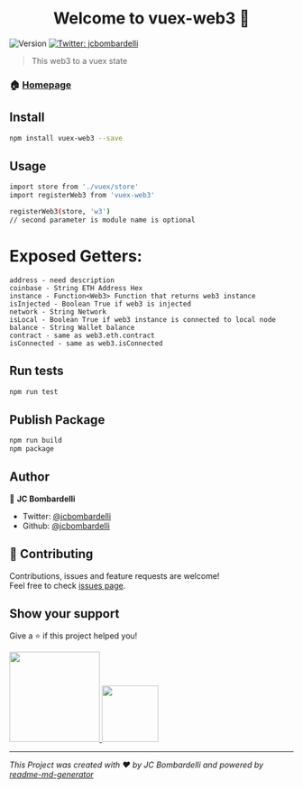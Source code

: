 <h1 align="center">Welcome to vuex-web3 👋</h1>
<p>
  <img alt="Version" src="https://img.shields.io/badge/version-1.0.0-blue.svg?cacheSeconds=2592000" />
  <a href="https://twitter.com/jcbombardelli">
    <img alt="Twitter: jcbombardelli" src="https://img.shields.io/twitter/follow/jcbombardelli.svg?style=social" target="_blank" />
  </a>
</p>

> This web3 to a vuex state

### 🏠 [Homepage](https://jcbombardelli.github.io/vuex-web3)

## Install

```sh
npm install vuex-web3 --save
```

## Usage

```sh
import store from './vuex/store'
import registerWeb3 from 'vuex-web3'

registerWeb3(store, 'w3') 
// second parameter is module name is optional
```

# Exposed Getters:
```
address - need description
coinbase - String ETH Address Hex
instance - Function<Web3> Function that returns web3 instance
isInjected - Boolean True if web3 is injected
network - String Network
isLocal - Boolean True if web3 instance is connected to local node
balance - String Wallet balance
contract - same as web3.eth.contract
isConnected - same as web3.isConnected
```

## Run tests

```sh
npm run test
```

## Publish Package

```sh
npm run build
npm package
```

## Author

👤 **JC Bombardelli**

* Twitter: [@jcbombardelli](https://twitter.com/jcbombardelli)
* Github: [@jcbombardelli](https://github.com/jcbombardelli)

## 🤝 Contributing

Contributions, issues and feature requests are welcome!<br />Feel free to check [issues page](https://github.com/jcbombardelli/vuex-web3/issues).

## Show your support

Give a ⭐️ if this project helped you!

<a href="https://www.patreon.com/jcbombardelli">
  <img src="https://c5.patreon.com/external/logo/become_a_patron_button@2x.png" width="160">
</a>

<a href="https://app.picpay.com/user/jcbombardelli">
  <img src="https://logodownload.org/wp-content/uploads/2018/05/picpay-logo-8.png" width="100">
</a>


***
_This Project was created with ❤️ by JC Bombardelli and powered by [readme-md-generator](https://github.com/kefranabg/readme-md-generator)_